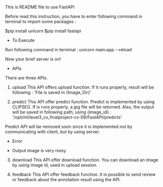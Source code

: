 This is README file to use FastAPI

Before read this instruction, you have to enter following command in terminal to import some packages :

$pip install uvicorn
$pip install fastapi

- To Execute

Run following command in terminal :
uvicorn main:app --reload

Now your brief server is on!

- APIs

There are three APIs.

1. upload
This API offers upload function.
If it runs properly, result will be following :
'File is saved in {Image_Dir}'

2. predict
This API offer predict function.
Predict is implemented by using CLIPSEG.
If is runs properly, a jpg file will be returned.
Also, the output will be saved in following path, using {image_id} :
'/opt/ml/level3_cv_finalproject-cv-09/FastAPI/predicts'

Predict API will be removed soon since it is implemented not by communicating with client, but by using server.

* Error
- Output image is very noisy

3. download
This API offer download function.
You can download an image by using image id, used in upload session.

4. feedback
This API offer feedback function.
It is possible to send review or feedback about the annotation result using the API.